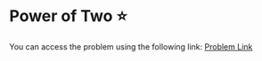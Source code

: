 # Power of Two ⭐
You can access the problem using the following link: [Problem Link](https://leetcode.com/problems/power-of-two/description/)
